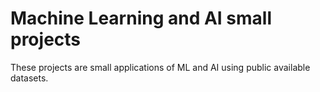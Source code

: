# Machine Learning and AI small projects
These projects are small applications of ML and AI using public available datasets. 
